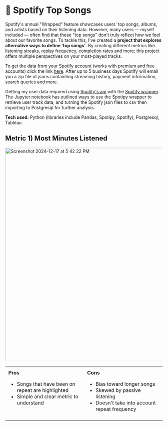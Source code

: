 # 🎼 Spotify Top Songs

Spotify's annual "Wrapped" feature showcases users' top songs, albums, and artists based on their listening data. However, many users — myself included — often find that these "top songs" don't truly reflect how we feel about our favorite songs. To tackle this, I've created a **project that explores alternative ways to define 'top songs'**. By creating different metrics like listening streaks, replay frequency, completion rates and more; this project offers multiple perspectives on your most-played tracks.

To get the data from your Spotify account (works with premium and free accounts) click the link [here](https://www.spotify.com/uk/account/privacy/). After up to 5 business days Spotify will email you a zip file of jsons containting streaming history, payment information, search queries and more. 

Getting my user data required using [Spotify's api](https://developer.spotify.com/documentation/web-api) with the [Spotify wrapper](https://spotipy.readthedocs.io/en/2.19.0/#). The Jupyter notebook has outlined ways to use the Spotipy wrapper to retrieve user track data, and turning the Spotify json files to csv then importing to Postgresql for further analysis. 

**Tech used:** Python (libraries include Pandas, Spotipy, Spotify), Postgresql, Tableau

## Metric 1) Most Minutes Listened

<img width="680" alt="Screenshot 2024-12-17 at 5 42 22 PM" src="https://github.com/user-attachments/assets/980c0500-69f0-4ca7-b751-d8e79f5cdeea" />

<table>
  <tr>
    <td style="vertical-align: top; width: 50%; padding: 10px;">
      <strong>Pros</strong>
      <ul>
        <li>Songs that have been on repeat are highlighted</li>
        <li>Simple and clear metric to understand</li>
      </ul>
    </td>
    <td style="vertical-align: top; width: 50%; padding: 10px;">
      <strong>Cons</strong>
      <ul>
        <li>Bias toward longer songs</li>
        <li>Skewed by passive listening</li>
        <li>Doesn't take into account repeat frequency</li>
      </ul>
    </td>
  </tr>
</table>

